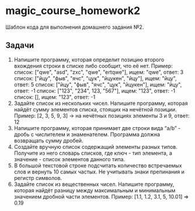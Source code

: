 # magic_course_homework2
Шаблон кода для выполнения домашнего задания №2.

## Задачи

1. Напишите программу, которая определит позицию второго вхождения строки в списке либо сообщит, что её нет.
Пример:
список: ["qwe", "asd", "zxc", "qwe", "ertqwe"], ищем: "qwe", ответ: 3
список: ["йцу", "фыв", "ячс", "цук", "йцукен", "йцу"], ищем: "йцу", ответ: 5
список: ["йцу", "фыв", "ячс", "цук", "йцукен"], ищем: "йцу", ответ: -1
список: ["123", "234", 123, "567"], ищем: "123", ответ: -1
список: [], ищем: "123", ответ: -1
2. Задайте список из нескольких чисел. Напишите программу, которая найдёт сумму элементов списка, стоящих на нечётной позиции.
 Пример:
[2, 3, 5, 9, 3] -> на нечётных позициях элементы 3 и 9, ответ: 12
3. Напишите программу, которая принимает две строки вида “a/b” - дробь с числителем и знаменателем. Программа должна возвращать сумму дробей.
4. Создайте вручную список содержащий элементы разных типов. Получите из него словарь списков, где ключ - тип элемента, а значение - список элементов данного типа.
5. В большой текстовой строке подсчитать количество встречаемых слов и вернуть 10 самых частых. Не учитывать знаки препинания и регистр символов.
6. Задайте список из вещественных чисел. Напишите программу, которая найдёт разницу между максимальным и минимальным значением дробной части элементов.
 Пример:
[1.1, 1.2, 3.1, 5, 10.01] => 0.19
